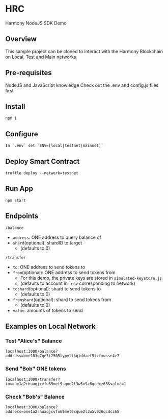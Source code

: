 # HRC
Harmony NodeJS SDK Demo

## Overview
This sample project can be cloned to interact with the Harmony Blockchain on Local, Test and Main networks

## Pre-requisites
NodeJS and JavaScript knowledge
Check out the .env and config.js files first

## Install
```
npm i
```
## Configure
```
In `.env` set `ENV=[local|testnet|mainnet]`
```
## Deploy Smart Contract
```
truffle deploy --network=testnet
```
## Run App
```
npm start
```
## Endpoints
```
/balance
```
- `address`: ONE address to query balance of
- `shard`(optional): shardID to target 
    - (defaults to 0)

```
/transfer
```
- `to`: ONE address to send tokens to
- `from`(optional): ONE address to send tokens from
    - For this demo, the private keys are stored in `simulated-keystore.js`
    - (defaults to account in `.env` corresponding to network)
- `toshard`(optional): shard to send tokens to
    - (defaults to 0)
- `fromshard`(optional): shard to send tokens from 
    - (defaults to 0)
- `value`: amounts of tokens to send

## Examples on Local Network

### Test "Alice's" Balance 
```
localhost:3000/balance?address=one103q7qe5t2505lypvltkqtddaef5tzfxwsse4z7
```
### Send "Bob" ONE tokens
```
localhost:3000/transfer?to=one1a2rhuaqjcvfu69met9sque2l3w5v9z6qcdcz65&value=1
```
### Check "Bob's" Balance
```
localhost:3000/balance?address=one1a2rhuaqjcvfu69met9sque2l3w5v9z6qcdcz65
```
